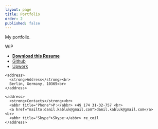 ```yaml
---
layout: page
title: Portfolio
order: 2
published: false
---
```


My portfolio.

WIP

  <div class="cols-xs-12 col-md-3">
    <ul class="list-unstyled">
      <li>
        <strong><a href="/files/resume.pdf" target="_blank">Download this Resume</a></strong>
      </li>
      <li><a href="http://github.com/djagya" target="_blank">Github</a></li>
      <li><a href="http://www.upwork.com/o/profiles/users/_~01f7bfe08002f58952/" target="_blank">Upwork</a></li>
    </ul>

    <address>
      <strong>Address</strong><br>
      Berlin, Germany, 10365<br>
    </address>

    <address>
      <strong>Contacts</strong><br>
      <abbr title="Phone">P:</abbr> +49 174 31-32-757 <br>
      <a href="mailto:danil.kabluk@gmail.com">danil.kabluk@gmail.com</a> <br>
      <abbr title="Skype">Skype:</abbr> re_coil
    </address>
